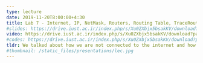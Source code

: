 ```yaml
---
type: lecture
date: 2019-11-20T8:00:00+4:30
title: Lab 7 - Internet, IP, NetMask, Routers, Routing Table, TraceRoute IPM, Proxies and Git Proxy
#slides: https://drive.iust.ac.ir/index.php/s/Xu0ZXbjx5bsakKV/download?path=%2FSlides&files=S16.pdf
video: https://drive.iust.ac.ir/index.php/s/Xu0ZXbjx5bsakKV/download?path=%2FVideos&files=S16.mp4
#codes: https://drive.iust.ac.ir/index.php/s/Xu0ZXbjx5bsakKV/download?path=%2FCode&files=S16.zip
tldr: We talked about how we are not connected to the internet and how we could get connected. We also showed how to configure http.proxy for git using a proxy server. We also discussed commands like ping, netstat, arp, route and tracert.
#thumbnail: /static_files/presentations/lec.jpg
---
```

